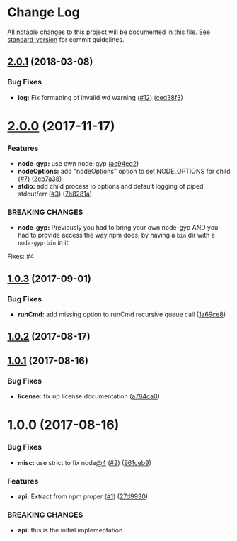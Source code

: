 # Change Log

All notable changes to this project will be documented in this file. See [standard-version](https://github.com/conventional-changelog/standard-version) for commit guidelines.

<a name="2.0.1"></a>
## [2.0.1](https://github.com/npm/lifecycle/compare/v2.0.0...v2.0.1) (2018-03-08)


### Bug Fixes

* **log:** Fix formatting of invalid wd warning ([#12](https://github.com/npm/lifecycle/issues/12)) ([ced38f3](https://github.com/npm/lifecycle/commit/ced38f3))



<a name="2.0.0"></a>
# [2.0.0](https://github.com/npm/lifecycle/compare/v1.0.3...v2.0.0) (2017-11-17)


### Features

* **node-gyp:** use own node-gyp ([ae94ed2](https://github.com/npm/lifecycle/commit/ae94ed2))
* **nodeOptions:** add "nodeOptions" option to set NODE_OPTIONS for child ([#7](https://github.com/npm/lifecycle/issues/7)) ([2eb7a38](https://github.com/npm/lifecycle/commit/2eb7a38))
* **stdio:** add child process io options and default logging of piped stdout/err ([#3](https://github.com/npm/lifecycle/issues/3)) ([7b8281a](https://github.com/npm/lifecycle/commit/7b8281a))


### BREAKING CHANGES

* **node-gyp:** Previously you had to bring your own node-gyp AND you had
to provide access the way npm does, by having a `bin` dir with a
`node-gyp-bin` in it.

Fixes: #4



<a name="1.0.3"></a>
## [1.0.3](https://github.com/npm/lifecycle/compare/v1.0.2...v1.0.3) (2017-09-01)


### Bug Fixes

* **runCmd:** add missing option to runCmd recursive queue call ([1a69ce8](https://github.com/npm/lifecycle/commit/1a69ce8))



<a name="1.0.2"></a>
## [1.0.2](https://github.com/npm/lifecycle/compare/v1.0.1...v1.0.2) (2017-08-17)



<a name="1.0.1"></a>
## [1.0.1](https://github.com/npm/lifecycle/compare/v1.0.0...v1.0.1) (2017-08-16)


### Bug Fixes

* **license:** fix up license documentation ([a784ca0](https://github.com/npm/lifecycle/commit/a784ca0))



<a name="1.0.0"></a>
# 1.0.0 (2017-08-16)


### Bug Fixes

* **misc:** use strict to fix node[@4](https://github.com/4) ([#2](https://github.com/npm/lifecycle/issues/2)) ([961ceb9](https://github.com/npm/lifecycle/commit/961ceb9))


### Features

* **api:** Extract from npm proper ([#1](https://github.com/npm/lifecycle/issues/1)) ([27d9930](https://github.com/npm/lifecycle/commit/27d9930))


### BREAKING CHANGES

* **api:** this is the initial implementation
